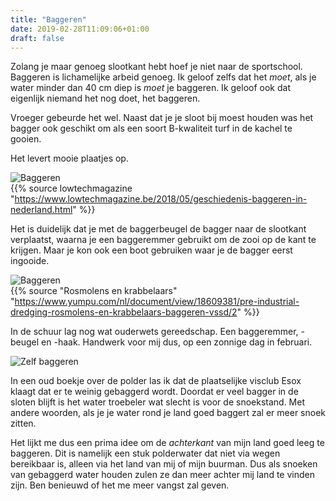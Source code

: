 ```yaml
---
title: "Baggeren"
date: 2019-02-28T11:09:06+01:00
draft: false
---
```


Zolang je maar genoeg slootkant hebt hoef je niet naar de sportschool. Baggeren is lichamelijke arbeid genoeg. 
Ik geloof zelfs dat het _moet_, als je water minder dan 40 cm diep is _moet_ je baggeren. 
Ik geloof ook dat eigenlijk niemand het nog doet, het baggeren.

Vroeger gebeurde het wel. 
Naast dat je je sloot bij moest houden was het bagger ook geschikt om als een soort B-kwaliteit turf in de kachel te gooien.

Het levert mooie plaatjes op.

![Baggeren](/images/baggeren_gieterse_methode.jpg)  
{{% source lowtechmagazine "https://www.lowtechmagazine.be/2018/05/geschiedenis-baggeren-in-nederland.html" %}}  

Het is duidelijk dat je met de baggerbeugel de bagger naar de  slootkant verplaatst, waarna je een baggeremmer gebruikt 
om de zooi op de kant te krijgen. Maar je kon ook een boot gebruiken waar je de bagger eerst ingooide. 

![Baggeren](/images/baggeren.png)  
{{% source "Rosmolens en krabbelaars" "https://www.yumpu.com/nl/document/view/18609381/pre-industrial-dredging-rosmolens-en-krabbelaars-baggeren-vssd/2" %}} 

In de schuur lag nog wat ouderwets gereedschap. Een baggeremmer, -beugel en -haak. 
Handwerk voor mij dus, op een zonnige dag in februari. 

![Zelf baggeren](/images/bagger_emmer.jpg)

In een oud boekje over de polder las ik dat de plaatselijke visclub Esox klaagt dat er te weinig gebaggerd wordt. 
Doordat er veel bagger in de sloten blijft is het water troebeler wat slecht is voor de snoekstand. 
Met andere woorden, als je je water rond je land goed baggert zal er meer snoek zitten.  

Het lijkt me dus een prima idee om de _achterkant_ van mijn land goed leeg te baggeren. 
Dit is namelijk een stuk polderwater dat niet via wegen bereikbaar is, alleen via het land van mij of mijn buurman. 
Dus als snoeken van gebaggerd water houden zulen ze dan meer achter mij land te vinden zijn. 
Ben benieuwd of het me meer vangst zal geven.
